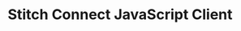 ---
title: "Stitch Connect JavaScript Client"
permalink: /stitch-connect/javascript-client 
sidebar: js
layout: connect

content-type: "js-doc"

toc: false
summary: false
feedback: false
---